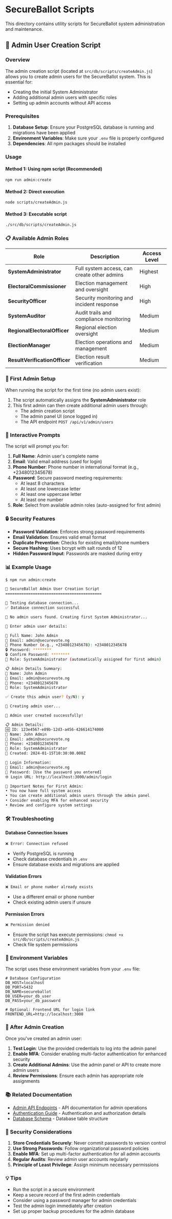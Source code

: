 # SecureBallot Scripts

This directory contains utility scripts for SecureBallot system administration and maintenance.

## 🔐 Admin User Creation Script

### Overview

The admin creation script (located at `src/db/scripts/createAdmin.js`) allows you to create admin users for the SecureBallot system. This is essential for:

- Creating the initial System Administrator
- Adding additional admin users with specific roles
- Setting up admin accounts without API access

### Prerequisites

1. **Database Setup**: Ensure your PostgreSQL database is running and migrations have been applied
2. **Environment Variables**: Make sure your `.env` file is properly configured
3. **Dependencies**: All npm packages should be installed

### Usage

#### Method 1: Using npm script (Recommended)
```bash
npm run admin:create
```

#### Method 2: Direct execution
```bash
node scripts/createAdmin.js
```

#### Method 3: Executable script
```bash
./src/db/scripts/createAdmin.js
```

### 📋 Available Admin Roles

| **Role** | **Description** | **Access Level** |
|----------|-----------------|------------------|
| **SystemAdministrator** | Full system access, can create other admins | Highest |
| **ElectoralCommissioner** | Election management and oversight | High |
| **SecurityOfficer** | Security monitoring and incident response | High |
| **SystemAuditor** | Audit trails and compliance monitoring | Medium |
| **RegionalElectoralOfficer** | Regional election oversight | Medium |
| **ElectionManager** | Election operations and management | Medium |
| **ResultVerificationOfficer** | Election result verification | Medium |

### 🚀 First Admin Setup

When running the script for the first time (no admin users exist):

1. The script automatically assigns the **SystemAdministrator** role
2. This first admin can then create additional admin users through:
   - The admin creation script
   - The admin panel UI (once logged in)
   - The API endpoint `POST /api/v1/admin/users`

### 📝 Interactive Prompts

The script will prompt you for:

1. **Full Name**: Admin user's complete name
2. **Email**: Valid email address (used for login)
3. **Phone Number**: Phone number in international format (e.g., +2348012345678)
4. **Password**: Secure password meeting requirements:
   - At least 8 characters
   - At least one lowercase letter
   - At least one uppercase letter
   - At least one number
5. **Role**: Select from available admin roles (auto-assigned for first admin)

### 🔒 Security Features

- **Password Validation**: Enforces strong password requirements
- **Email Validation**: Ensures valid email format
- **Duplicate Prevention**: Checks for existing email/phone numbers
- **Secure Hashing**: Uses bcrypt with salt rounds of 12
- **Hidden Password Input**: Passwords are masked during entry

### 📊 Example Usage

```bash
$ npm run admin:create

🔐 SecureBallot Admin User Creation Script
==========================================

📡 Testing database connection...
✅ Database connection successful

🚀 No admin users found. Creating first System Administrator...

📝 Enter admin user details:

👤 Full Name: John Admin
📧 Email: admin@securevote.ng
📱 Phone Number (e.g., +2348012345678): +2348012345678
🔒 Password: ********
🔒 Confirm Password: ********
🎯 Role: SystemAdministrator (automatically assigned for first admin)

📋 Admin Details Summary:
👤 Name: John Admin
📧 Email: admin@securevote.ng
📱 Phone: +2348012345678
🎯 Role: SystemAdministrator

✅ Create this admin user? (y/N): y

🔧 Creating admin user...

🎉 Admin user created successfully!

📋 Admin Details:
🆔 ID: 123e4567-e89b-12d3-a456-426614174000
👤 Name: John Admin
📧 Email: admin@securevote.ng
📱 Phone: +2348012345678
🎯 Role: SystemAdministrator
📅 Created: 2024-01-15T10:30:00.000Z

🔐 Login Information:
📧 Email: admin@securevote.ng
🔑 Password: [Use the password you entered]
🌐 Login URL: http://localhost:3000/admin/login

🚀 Important Notes for First Admin:
• You now have full system access
• You can create additional admin users through the admin panel
• Consider enabling MFA for enhanced security
• Review and configure system settings
```

### 🛠️ Troubleshooting

#### Database Connection Issues
```bash
❌ Error: Connection refused
```
- Verify PostgreSQL is running
- Check database credentials in `.env`
- Ensure database exists and migrations are applied

#### Validation Errors
```bash
❌ Email or phone number already exists
```
- Use a different email or phone number
- Check existing admin users if unsure

#### Permission Errors
```bash
❌ Permission denied
```
- Ensure the script has execute permissions: `chmod +x src/db/scripts/createAdmin.js`
- Check file system permissions

### 🔧 Environment Variables

The script uses these environment variables from your `.env` file:

```env
# Database Configuration
DB_HOST=localhost
DB_PORT=5432
DB_NAME=secureballot
DB_USER=your_db_user
DB_PASS=your_db_password

# Optional: Frontend URL for login link
FRONTEND_URL=http://localhost:3000
```

### 🔄 After Admin Creation

Once you've created an admin user:

1. **Test Login**: Use the provided credentials to log into the admin panel
2. **Enable MFA**: Consider enabling multi-factor authentication for enhanced security
3. **Create Additional Admins**: Use the admin panel or API to create more admin users
4. **Review Permissions**: Ensure each admin has appropriate role assignments

### 📚 Related Documentation

- [Admin API Endpoints](../src/docs/admin.ts) - API documentation for admin operations
- [Authentication Guide](../src/docs/auth.ts) - Authentication and authorization details
- [Database Schema](../src/db/sql/create_tables.sql) - Database table structure

### 🚨 Security Considerations

1. **Store Credentials Securely**: Never commit passwords to version control
2. **Use Strong Passwords**: Follow organizational password policies
3. **Enable MFA**: Set up multi-factor authentication for all admin accounts
4. **Regular Audits**: Review admin user accounts regularly
5. **Principle of Least Privilege**: Assign minimum necessary permissions

### 💡 Tips

- Run the script in a secure environment
- Keep a secure record of the first admin credentials
- Consider using a password manager for admin credentials
- Test the admin login immediately after creation
- Set up proper backup procedures for the admin database 
